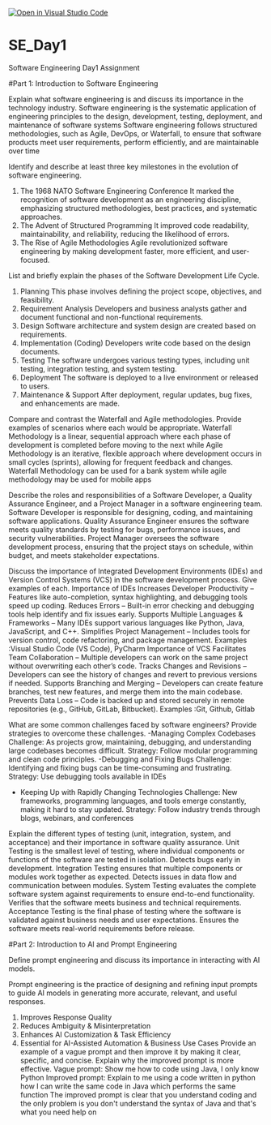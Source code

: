 [![Open in Visual Studio Code](https://classroom.github.com/assets/open-in-vscode-2e0aaae1b6195c2367325f4f02e2d04e9abb55f0b24a779b69b11b9e10269abc.svg)](https://classroom.github.com/online_ide?assignment_repo_id=18390490&assignment_repo_type=AssignmentRepo)
# SE_Day1
Software Engineering Day1 Assignment

#Part 1: Introduction to Software Engineering

Explain what software engineering is and discuss its importance in the technology industry.
Software engineering is the systematic application of engineering principles to the design, development, testing, deployment, and maintenance of software systems
Software engineering follows structured methodologies, such as Agile, DevOps, or Waterfall, to ensure that software products meet user requirements, perform efficiently, and are maintainable over time

Identify and describe at least three key milestones in the evolution of software engineering.
1. The 1968 NATO Software Engineering Conference
   It marked the recognition of software development as an engineering discipline, emphasizing structured methodologies, best practices, and systematic approaches.
2. The Advent of Structured Programming
   It improved code readability, maintainability, and reliability, reducing the likelihood of errors.
3. The Rise of Agile Methodologies
   Agile revolutionized software engineering by making development faster, more efficient, and user-focused.

List and briefly explain the phases of the Software Development Life Cycle.
1. Planning
This phase involves defining the project scope, objectives, and feasibility.
2. Requirement Analysis
Developers and business analysts gather and document functional and non-functional requirements.
3. Design
Software architecture and system design are created based on requirements.
4. Implementation (Coding)
Developers write code based on the design documents.
5. Testing
The software undergoes various testing types, including unit testing, integration testing, and system testing.
6. Deployment
The software is deployed to a live environment or released to users.
7. Maintenance & Support
After deployment, regular updates, bug fixes, and enhancements are made.

Compare and contrast the Waterfall and Agile methodologies. Provide examples of scenarios where each would be appropriate. 
Waterfall Methodology is a linear, sequential approach where each phase of development is completed before moving to the next while Agile Methodology is an iterative, flexible approach where development occurs in small cycles (sprints), allowing for frequent feedback and changes.
Waterfall Methodology can be used for a bank system while agile methodology may be used for mobile apps

Describe the roles and responsibilities of a Software Developer, a Quality Assurance Engineer, and a Project Manager in a software engineering team.
 Software Developer is responsible for designing, coding, and maintaining software applications.
 Quality Assurance Engineer ensures the software meets quality standards by testing for bugs, performance issues, and security vulnerabilities.
 Project Manager oversees the software development process, ensuring that the project stays on schedule, within budget, and meets stakeholder expectations.

Discuss the importance of Integrated Development Environments (IDEs) and Version Control Systems (VCS) in the software development process. Give examples of each.
Importance of IDEs
Increases Developer Productivity – Features like auto-completion, syntax highlighting, and debugging tools speed up coding.
Reduces Errors – Built-in error checking and debugging tools help identify and fix issues early.
Supports Multiple Languages & Frameworks – Many IDEs support various languages like Python, Java, JavaScript, and C++.
Simplifies Project Management – Includes tools for version control, code refactoring, and package management.
Examples :Visual Studio Code (VS Code), PyCharm
Importance of VCS
Facilitates Team Collaboration – Multiple developers can work on the same project without overwriting each other’s code.
Tracks Changes and Revisions – Developers can see the history of changes and revert to previous versions if needed.
Supports Branching and Merging – Developers can create feature branches, test new features, and merge them into the main codebase.
Prevents Data Loss – Code is backed up and stored securely in remote repositories (e.g., GitHub, GitLab, Bitbucket).
Examples :Git, Github, Gitlab

What are some common challenges faced by software engineers? Provide strategies to overcome these challenges.
-Managing Complex Codebases
Challenge: As projects grow, maintaining, debugging, and understanding large codebases becomes difficult.
Strategy: Follow modular programming and clean code principles.
-Debugging and Fixing Bugs
Challenge: Identifying and fixing bugs can be time-consuming and frustrating.
Strategy: Use debugging tools available in IDEs 
- Keeping Up with Rapidly Changing Technologies
Challenge: New frameworks, programming languages, and tools emerge constantly, making it hard to stay updated.
Strategy: Follow industry trends through blogs, webinars, and conferences

Explain the different types of testing (unit, integration, system, and acceptance) and their importance in software quality assurance.
Unit Testing is the smallest level of testing, where individual components or functions of the software are tested in isolation.
 Detects bugs early in development.
Integration Testing ensures that multiple components or modules work together as expected.
 Detects issues in data flow and communication between modules.
System Testing evaluates the complete software system against requirements to ensure end-to-end functionality.
  Verifies that the software meets business and technical requirements.
Acceptance Testing is the final phase of testing where the software is validated against business needs and user expectations. 
  Ensures the software meets real-world requirements before release.
  
#Part 2: Introduction to AI and Prompt Engineering


Define prompt engineering and discuss its importance in interacting with AI models.

Prompt engineering is the practice of designing and refining input prompts to guide AI models in generating more accurate, relevant, and useful responses. 
 1. Improves Response Quality
 2. Reduces Ambiguity & Misinterpretation
 3. Enhances AI Customization & Task Efficiency
 4. Essential for AI-Assisted Automation & Business Use Cases
Provide an example of a vague prompt and then improve it by making it clear, specific, and concise. Explain why the improved prompt is more effective.
Vague prompt: Show me how to code using Java, I only know Python
Improved prompt: Explain to me using a code written in python how I can write the same code in Java which performs the same function
The improved prompt is clear that you understand coding and the only problem is you don't understand the syntax of Java and that's what you need help on
